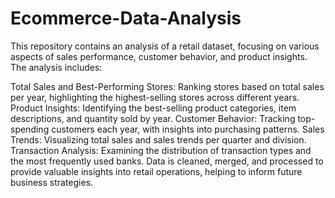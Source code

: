 # Ecommerce-Data-Analysis
This repository contains an analysis of a retail dataset, focusing on various aspects of sales performance, customer behavior, and product insights. The analysis includes:

Total Sales and Best-Performing Stores: Ranking stores based on total sales per year, highlighting the highest-selling stores across different years.
Product Insights: Identifying the best-selling product categories, item descriptions, and quantity sold by year.
Customer Behavior: Tracking top-spending customers each year, with insights into purchasing patterns.
Sales Trends: Visualizing total sales and sales trends per quarter and division.
Transaction Analysis: Examining the distribution of transaction types and the most frequently used banks.
Data is cleaned, merged, and processed to provide valuable insights into retail operations, helping to inform future business strategies.
